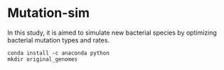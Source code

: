 # Mutation-sim
In this study, it is aimed to simulate new bacterial species by optimizing bacterial mutation types and rates.

```
conda install -c anaconda python
mkdir original_genomes

```